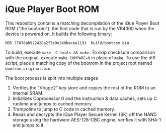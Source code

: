 # iQue Player Boot ROM

This repository contains a matching decompilation of the iQue Player Boot ROM ("the bootrom"), the first code that is run by the VR4300 when the device is powered on. It builds the following binary:

`MD5 77878ab922428a2f7e9e248bacee1193  build/bootrom.bin`

To build, execute `make -C tools && make`. To skip checksum comparison with the original, execute `make COMPARE=0` in place of `make`.
To use the diff script, place a matching copy of the bootrom in the project root named `bootrom_original.bin`.

The boot process is split into multiple stages
1. Verifies the "Virage2" key store and copies the rest of the ROM to an internal SRAM.
2. Initializes Coprocessor 0 and the instruction & data caches, sets up C runtime and jumps to cached memory.
3. Trampoline to jump to C code in cached memory.
4. Reads and decrypts the iQue Player Secure Kernel (SK) off the NAND storage using the hardware AES-128-CBC engine, verifies it with SHA-1 and jumps to it.
